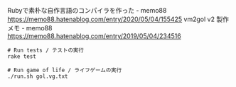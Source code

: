 Rubyで素朴な自作言語のコンパイラを作った - memo88  
https://memo88.hatenablog.com/entry/2020/05/04/155425
vm2gol v2 製作メモ - memo88  
https://memo88.hatenablog.com/entry/2019/05/04/234516


```
# Run tests / テストの実行
rake test

# Run game of life / ライフゲームの実行
./run.sh gol.vg.txt
```
